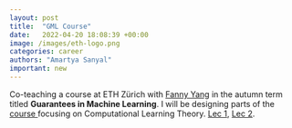 ```yaml
---
layout: post
title:  "GML Course"
date:   2022-04-20 18:08:39 +00:00
image: /images/eth-logo.png
categories: career
authors: "Amartya Sanyal"
important: new
---
```

Co-teaching a course at ETH Zürich with <a
href="https://sml.inf.ethz.ch/group/fannyy/"> Fanny Yang</a> in the
autumn term titled <strong> Guarantees in Machine Learning</strong>. I
will be designing parts of the <a
href="https://sml.inf.ethz.ch/gml22/syllabus.html">
course </a> focusing on Computational Learning Theory. <a
href="files/pac-slides1.pdf"> Lec 1</a>,  <a href="files/pac-slides2.pdf"> Lec 2</a>.
